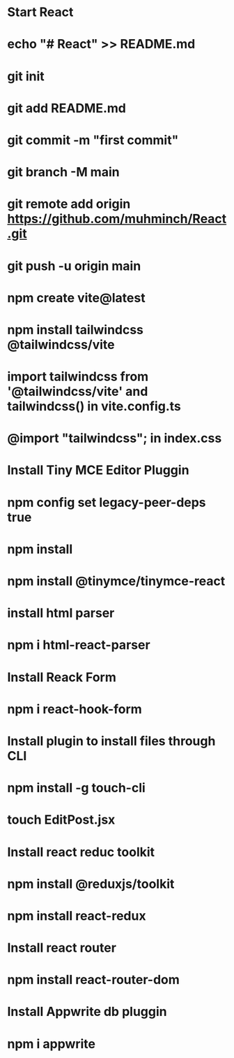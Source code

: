 # Start React

# echo "# React" >> README.md
# git init
# git add README.md
# git commit -m "first commit"
# git branch -M main
# git remote add origin https://github.com/muhminch/React.git
# git push -u origin main

# npm create vite@latest
# npm install tailwindcss @tailwindcss/vite
# import tailwindcss from '@tailwindcss/vite' and tailwindcss() in vite.config.ts
# @import "tailwindcss"; in index.css


# Install Tiny MCE Editor Pluggin
# npm config set legacy-peer-deps true
# npm install
# npm install  @tinymce/tinymce-react

# install html parser
# npm i html-react-parser

# Install Reack Form
# npm i react-hook-form

# Install plugin to install files through CLI
# npm install -g touch-cli
# touch EditPost.jsx

# Install react reduc toolkit
# npm install @reduxjs/toolkit
# npm install react-redux

# Install react router
# npm install react-router-dom

# Install Appwrite db pluggin
# npm i appwrite
